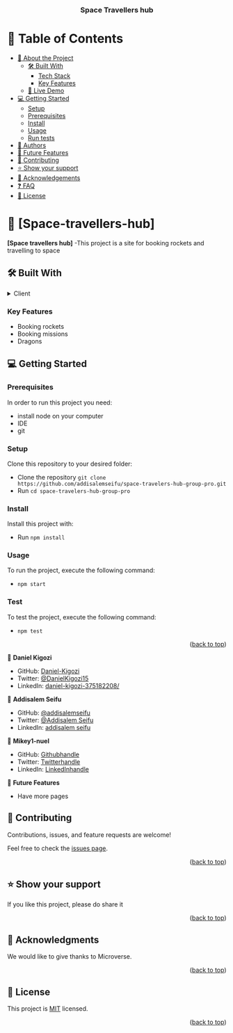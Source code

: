 <a name="readme-top"></a>

<div align="center">

  
  <br/>

  <h3><b>Space Travellers hub</b></h3>

</div>


# 📗 Table of Contents

- [📖 About the Project](#about-project)
  - [🛠 Built With](#built-with)
    - [Tech Stack](#tech-stack)
    - [Key Features](#key-features)
  - [🚀 Live Demo](#live-demo)
- [💻 Getting Started](#getting-started)
  - [Setup](#setup)
  - [Prerequisites](#prerequisites)
  - [Install](#install)
  - [Usage](#usage)
  - [Run tests](#run-tests)
- [👥 Authors](#authors)
- [🔭 Future Features](#future-features)
- [🤝 Contributing](#contributing)
- [⭐️ Show your support](#support)
- [🙏 Acknowledgements](#acknowledgements)
- [❓ FAQ](#faq)
- [📝 License](#license)


# 📖 [Space-travellers-hub] <a name="about-project"></a>


**[Space travellers hub]** 
-This project is a site for booking rockets and travelling to space 

## 🛠 Built With <a name="built-with"></a>

<details>
<summary>Client</summary>
  <ul>
    <li>React</li>
  </ul>
</details>

### Key Features <a name="key-features"></a>
 - Booking rockets
 - Booking missions
 - Dragons


## 💻 Getting Started <a name="getting-started"></a>


### Prerequisites

In order to run this project you need:
- install node on your computer
- IDE
- git


### Setup

Clone this repository to your desired folder:
- Clone the repository `git clone https://github.com/addisalemseifu/space-travelers-hub-group-pro.git`
- Run `cd space-travelers-hub-group-pro`


### Install

Install this project with:
- Run `npm install`

### Usage

To run the project, execute the following command:
- `npm start`

### Test

To test the project, execute the following command:
- `npm test`

<p align="right">(<a href="#readme-top">back to top</a>)</p>


👤 **Daniel Kigozi**

- GitHub: [Daniel-Kigozi](https://github.com/Daniel-Kigozi)
- Twitter: [@DanielKigozi15](https://twitter.com/@DanielKigozi15)
- LinkedIn: [daniel-kigozi-375182208/](https://www.linkedin.com/in/daniel-kigozi-375182208/)

👤 **Addisalem Seifu**

- GitHub: [@addisalemseifu](https://github.com/githubhandle)
- Twitter: [@Addisalem Seifu](https://twitter.com/addisalems92518)
- LinkedIn: [addisalem seifu](https://www.linkedin.com/in/addisalemseifu/)

👤 **Mikey1-nuel**

- GitHub: [Githubhandle](https://github.com/Mikey1-nuel)
- Twitter: [Twitterhandle](https://twitter.com/Mikey_nuel)
- LinkedIn: [LinkedInhandle](https://www.linkedin.com/in/emmanuel-nwoye-5915141b8/)

🔭 **Future Features**
- Have more pages


<!-- CONTRIBUTING -->

## 🤝 Contributing <a name="contributing"></a>

Contributions, issues, and feature requests are welcome!

Feel free to check the [issues page](../../issues/).

<p align="right">(<a href="#readme-top">back to top</a>)</p>

<!-- SUPPORT -->

## ⭐️ Show your support <a name="support"></a>


If you like this project, please do share it

<p align="right">(<a href="#readme-top">back to top</a>)</p>

<!-- ACKNOWLEDGEMENTS -->

## 🙏 Acknowledgments <a name="acknowledgements"></a>


We would like to give thanks to Microverse.

<!-- FAQ (optional) -->


<p align="right">(<a href="#readme-top">back to top</a>)</p>

<!-- LICENSE -->

## 📝 License <a name="license"></a>

This project is [MIT](https://github.com/Daniel-Kigozi/Mobile-First/blob/my-html/LICENSE.md) licensed.

<p align="right">(<a href="#readme-top">back to top</a>)</p>